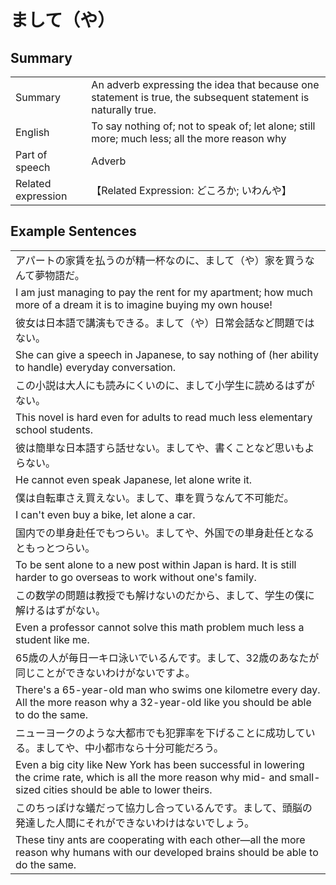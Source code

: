 # まして（や）

## Summary

<table><tr>   <td>Summary</td>   <td>An adverb expressing the idea that because one statement is true, the subsequent statement is naturally true.</td></tr><tr>   <td>English</td>   <td>To say nothing of; not to speak of; let alone; still more; much less; all the more reason why</td></tr><tr>   <td>Part of speech</td>   <td>Adverb</td></tr><tr>   <td>Related expression</td>   <td>【Related Expression: どころか; いわんや】</td></tr></table>

## Example Sentences

<table><tr><td>アパートの家賃を払うのが精一杯なのに、まして（や）家を買うなんて夢物語だ。</td></tr><tr><td>I am just managing to pay the rent for my apartment; how much more of a dream it is to imagine buying my own house!</td></tr><tr><td>彼女は日本語で講演もできる。まして（や）日常会話など問題ではない。</td></tr><tr><td>She can give a speech in Japanese, to say nothing of (her ability to handle) everyday conversation.</td></tr><tr><td>この小説は大人にも読みにくいのに、まして小学生に読めるはずがない。</td></tr><tr><td>This novel is hard even for adults to read much less elementary school students.</td></tr><tr><td>彼は簡単な日本語すら話せない。ましてや、書くことなど思いもよらない。</td></tr><tr><td>He cannot even speak Japanese, let alone write it.</td></tr><tr><td>僕は自転車さえ買えない。まして、車を買うなんて不可能だ。</td></tr><tr><td>I can't even buy a bike, let alone a car.</td></tr><tr><td>国内での単身赴任でもつらい。ましてや、外国での単身赴任となるともっとつらい。</td></tr><tr><td>To be sent alone to a new post within Japan is hard. It is still harder to go overseas to work without one's family.</td></tr><tr><td>この数学の問題は教授でも解けないのだから、まして、学生の僕に解けるはずがない。</td></tr><tr><td>Even a professor cannot solve this math problem much less a student like me.</td></tr><tr><td>65歳の人が毎日一キロ泳いでいるんです。まして、32歳のあなたが同じことができないわけがないですよ。</td></tr><tr><td>There's a 65-year-old man who swims one kilometre every day. All the more reason why a 32-year-old like you should be able to do the same.</td></tr><tr><td>ニューヨークのような大都市でも犯罪率を下げることに成功している。ましてや、中小都市なら十分可能だろう。</td></tr><tr><td>Even a big city like New York has been successful in lowering the crime rate, which is all the more reason why mid- and small-sized cities should be able to lower theirs.</td></tr><tr><td>このちっぽけな蟻だって協力し合っているんです。まして、頭脳の発達した人間にそれができないわけはないでしょう。</td></tr><tr><td>These tiny ants are cooperating with each other—all the more reason why humans with our developed brains should be able to do the same.</td></tr></table>

